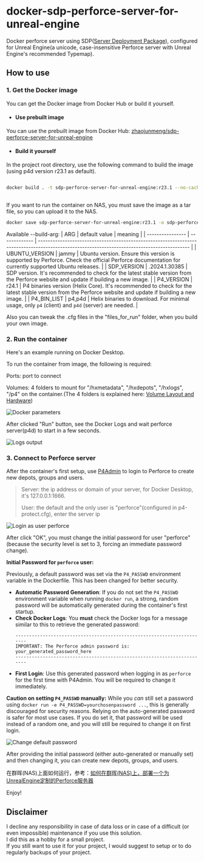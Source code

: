 # docker-sdp-perforce-server-for-unreal-engine

Docker perforce server using SDP([Server Deployment Package](https://swarm.workshop.perforce.com/projects/perforce-software-sdp)), configured for Unreal Engine(a unicode, case-insensitive Perforce server with Unreal Engine's recommended Typemap).

## How to use

### 1. Get the Docker image

You can get the Docker image from Docker Hub or build it yourself.

* #### Use prebuilt image

You can use the prebuilt image from Docker Hub: [zhaojunmeng/sdp-perforce-server-for-unreal-engine](https://registry.hub.docker.com/r/zhaojunmeng/sdp-perforce-server-for-unreal-engine/)

* #### Build it yourself

In the project root directory, use the following command to build the image (using p4d version r23.1 as default).

```bash

docker build . -t sdp-perforce-server-for-unreal-engine:r23.1 --no-cache
    
```

If you want to run the container on NAS, you must save the image as a tar file, so you can upload it to the NAS.

```bash
docker save sdp-perforce-server-for-unreal-engine:r23.1 -o sdp-perforce-server-for-unreal-engine-r23.1.tar
```

Available --build-arg:
| ARG              | default value | meaning                                                                                                                                      |
| ---------------- | ------------- | -------------------------------------------------------------------------------------------------------------------------------------------- |
| UBUNTU_VERSION   | jammy         | Ubuntu version. Ensure this version is supported by Perforce. Check the official Perforce documentation for currently supported Ubuntu releases. |
| SDP_VERSION      | .2024.1.30385 | SDP version. It's recommended to check for the latest stable version from the Perforce website and update if building a new image.             |
| P4_VERSION       | r24.1         | P4 binaries version (Helix Core). It's recommended to check for the latest stable version from the Perforce website and update if building a new image. |
| P4_BIN_LIST      | p4,p4d        | Helix binaries to download. For minimal usage, only `p4` (client) and `p4d` (server) are needed.                                             |

Also you can tweak the .cfg files in the "files_for_run" folder, when you build your own image.

### 2. Run the container

Here's an example running on Docker Desktop.

To run the container from image, the following is required:

Ports: port to connect

Volumes: 4 folders to mount for "/hxmetadata", "/hxdepots", "/hxlogs", "/p4" on the container.(The 4 folders is explained here: [Volume Layout and Hardware](https://swarm.workshop.perforce.com/projects/perforce-software-sdp/view/main/doc/SDP_Guide.Unix.html#_volume_layout_and_hardware))

![Docker parameters](docs/images/RunningOnDockerDesktop_1.png)

After clicked "Run" button, see the Docker Logs and wait perforce server(p4d) to start in a few seconds.

![Logs output](docs/images/RunningOnDockerDesktop_2.png)

### 3. Connect to Perforce server

After the container's first setup, use [P4Admin](https://www.perforce.com/downloads/administration-tool) to login to Perforce to create new depots, groups and users.

>Server: the ip address or domain of your server, for Docker Desktop, it's 127.0.0.1:1666.
>
>User: the default and the only user is "perforce"(configured in p4-protect.cfg), enter the server ip

![Login as user perforce](docs/images/P4Admin_1.png)

After click "OK", you must change the initial password for user "perforce" (because the security level is set to 3, forcing an immediate password change).

**Initial Password for `perforce` user:**

Previously, a default password was set via the `P4_PASSWD` environment variable in the Dockerfile. This has been changed for better security.

*   **Automatic Password Generation**: If you do not set the `P4_PASSWD` environment variable when running `docker run`, a strong, random password will be automatically generated during the container's first startup.
*   **Check Docker Logs**: You **must** check the Docker logs for a message similar to this to retrieve the generated password:
    ```
    -----------------------------------------------------------------------
    IMPORTANT: The Perforce admin password is: your_generated_password_here
    -----------------------------------------------------------------------
    ```
*   **First Login**: Use this generated password when logging in as `perforce` for the first time with P4Admin. You will be required to change it immediately.

**Caution on setting `P4_PASSWD` manually:**
While you *can* still set a password using `docker run -e P4_PASSWD=yourchosenpassword ...`, this is generally discouraged for security reasons. Relying on the auto-generated password is safer for most use cases. If you do set it, that password will be used instead of a random one, and you will still be required to change it on first login.

![Change default password](docs/images/P4Admin_2.png)

After providing the initial password (either auto-generated or manually set) and then changing it, you can create new depots, groups, and users.

在群晖(NAS)上面如何运行，参考：[如何在群晖(NAS)上，部署一个为UnrealEngine定制的Perforce服务器](docs/HotToRunPerforceServerOnSynologyForUnrealEngine.md)

Enjoy!

## Disclaimer

I decline any responsibility in case of data loss or in case of a difficult (or even impossible) maintenance if you use this solution.  
I did this as a hobby for a small project.  
If you still want to use it for your project, I would suggest to setup or to do regularly backups of your project.
